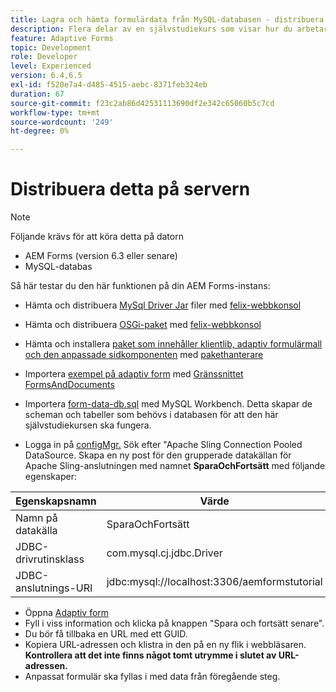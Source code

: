 ```yaml
---
title: Lagra och hämta formulärdata från MySQL-databasen - distribuera
description: Flera delar av en självstudiekurs som visar hur du arbetar med att lagra och hämta formulärdata
feature: Adaptive Forms
topic: Development
role: Developer
level: Experienced
version: 6.4,6.5
exl-id: f520e7a4-d485-4515-aebc-8371feb324eb
duration: 67
source-git-commit: f23c2ab86d42531113690df2e342c65060b5c7cd
workflow-type: tm+mt
source-wordcount: '249'
ht-degree: 0%

---
```


# Distribuera detta på servern

>[!NOTE]
>
>Följande krävs för att köra detta på datorn
>
>* AEM Forms (version 6.3 eller senare)
>* MySQL-databas

Så här testar du den här funktionen på din AEM Forms-instans:

* Hämta och distribuera [MySql Driver Jar](assets/mysqldriver.jar) filer med [felix-webbkonsol](http://localhost:4502/system/console/bundles)
* Hämta och distribuera [OSGi-paket](assets/SaveAndContinue.SaveAndContinue.core-1.0-SNAPSHOT.jar) med [felix-webbkonsol](http://localhost:4502/system/console/bundles)
* Hämta och installera [paket som innehåller klientlib, adaptiv formulärmall och den anpassade sidkomponenten](assets/store-and-fetch-af-with-data.zip) med [pakethanterare](http://localhost:4502/crx/packmgr/index.jsp)
* Importera [exempel på adaptiv form](assets/sample-adaptive-form.zip) med [Gränssnittet FormsAndDocuments](http://localhost:4502/aem/forms.html/content/dam/formsanddocuments)

* Importera [form-data-db.sql](assets/form-data-db.sql) med MySQL Workbench. Detta skapar de scheman och tabeller som behövs i databasen för att den här självstudiekursen ska fungera.
* Logga in på [configMgr.](http://localhost:4502/system/console/configMgr) Sök efter &quot;Apache Sling Connection Pooled DataSource. Skapa en ny post för den grupperade datakällan för Apache Sling-anslutningen med namnet **SparaOchFortsätt** med följande egenskaper:

| Egenskapsnamn | Värde |
| ------------------------|---------------------------------------|
| Namn på datakälla | SparaOchFortsätt |
| JDBC-drivrutinsklass | com.mysql.cj.jdbc.Driver |
| JDBC-anslutnings-URI | jdbc:mysql://localhost:3306/aemformstutorial |

* Öppna [Adaptiv form](http://localhost:4502/content/dam/formsanddocuments/demostoreandretrieveformdata/jcr:content?wcmmode=disabled)
* Fyll i viss information och klicka på knappen &quot;Spara och fortsätt senare&quot;.
* Du bör få tillbaka en URL med ett GUID.
* Kopiera URL-adressen och klistra in den på en ny flik i webbläsaren. **Kontrollera att det inte finns något tomt utrymme i slutet av URL-adressen.**
* Anpassat formulär ska fyllas i med data från föregående steg.
